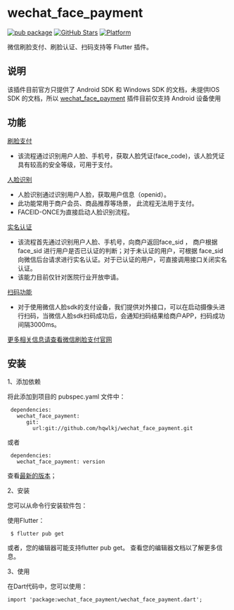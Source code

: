 # wechat_face_payment

[![pub package](https://img.shields.io/pub/v/wechat_face_payment.svg)](https://pub.dartlang.org/packages/wechat_face_payment)
[![GitHub Stars](https://img.shields.io/github/stars/hqwlkj/wechat_face_payment.svg?logo=github)](https://github.com/hqwlkj/wechat_face_payment)
[![Platform](https://img.shields.io/badge/platform-android-green.svg)](https://img.shields.io/badge/platform-Android-green.svg)


微信刷脸支付、刷脸认证、扫码支持等 Flutter 插件。

## 说明
该插件目前官方只提供了 Android SDK 和 Windows SDK 的文档，未提供IOS SDK 的文档，所以 [wechat_face_payment](https://github.com/hqwlkj/wechat_face_payment.git)  插件目前仅支持 Android 设备使用

## 功能
[刷脸支付](https://pay.weixin.qq.com/wiki/doc/wxfacepay/develop/android/facepay.html)
    <ul>
       <li>该流程通过识别用户人脸、手机号，获取人脸凭证(face_code)，该人脸凭证具有较高的安全等级，可用于支付。</li>
    </ul>
    
[人脸识别](https://pay.weixin.qq.com/wiki/doc/wxfacepay/develop/android/faceuser.html) 
    <ul>
       <li>人脸识别通过识别用户人脸，获取用户信息（openid）。</li>
       <li>此功能常用于商户会员、商品推荐等场景， 此流程无法用于支付。</li>
       <li>FACEID-ONCE为直接启动人脸识别流程。</li>
    </ul>

[实名认证](https://pay.weixin.qq.com/wiki/doc/wxfacepay/develop/android/sid.html)
    <ul>
       <li>该流程首先通过识别用户人脸、手机号，向商户返回face_sid ， 商户根据 face_sid 进行用户是否已认证的判断；对于未认证的用户，可根据 face_sid 向微信后台请求进行实名认证。对于已认证的用户，可直接调用接口关闭实名认证。</li>
       <li>该能力目前仅针对医院行业开放申请。</li>
    </ul>
    
[扫码功能](https://pay.weixin.qq.com/wiki/doc/wxfacepay/develop/android/scancode.html)
    <ul>
       <li>对于使用微信人脸sdk的支付设备，我们提供对外接口，可以在启动摄像头进行扫码，当微信人脸sdk扫码成功后，会通知扫码结果给商户APP，扫码成功间隔3000ms。</li>
    </ul>
    
    
[更多相关信息请查看微信刷脸支付官网](https://pay.weixin.qq.com/wiki/doc/wxfacepay/)


## 安装
1、添加依赖

将此添加到项目的 pubspec.yaml 文件中：
```
 dependencies:
   wechat_face_payment: 
      git:
        url:git://github.com/hqwlkj/wechat_face_payment.git
```
或者

```
 dependencies:
   wechat_face_payment: version
```
查看[最新的版本](https://pub.flutter-io.cn/packages/wechat_face_payment/install)；

2、安装

您可以从命令行安装软件包：

使用Flutter：

```
 $ flutter pub get

```

或者，您的编辑器可能支持flutter pub get。 查看您的编辑器文档以了解更多信息。


3、使用

在Dart代码中，您可以使用：

```
import 'package:wechat_face_payment/wechat_face_payment.dart';
```
